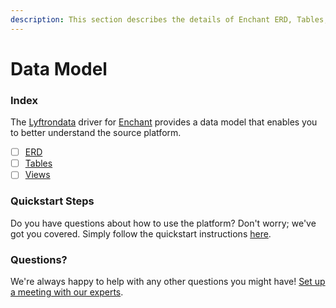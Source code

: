 ```yaml
---
description: This section describes the details of Enchant ERD, Tables, and Views.
---
```


# Data Model

### Index

The  [Lyftrondata](https://www.lyftrondata.com/) driver for [Enchant](https://www.lyftrondata.com/integration/commerce-analytics/enchant/) provides a data model that enables you to better understand the source platform.

* [ ] [ERD](erd.md)
* [ ] [Tables](tables.md)
* [ ] [Views](views.md)

### Quickstart Steps

Do you have questions about how to use the platform? Don't worry; we've got you covered. Simply follow the quickstart instructions [here](../README.md).


### Questions? <a href="#questions" id="questions"></a>

We're always happy to help with any other questions you might have! [Set up a meeting with our experts](https://www.lyftrondata.com/book-a-meeting/).

